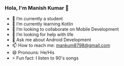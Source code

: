 ### Hola, I'm Manish Kumar 👋

<!--
**ANONYMOUS609/ANONYMOUS609** is a ✨ _special_ ✨ repository because its `README.md` (this file) appears on your GitHub profile.  

Here are some ideas to get you started: -->

- 🔭 I’m currently a student
- 🌱 I’m currently learning Kotlin
- 👯 I’m looking to collaborate on Mobile Development
- 🤔 I’m looking for help with life
- 💬 Ask me about Android Development
- 📫 How to reach me: mankum8798@gmail.com
- 😄 Pronouns: He/His
- ⚡ Fun fact: I listen to 90's songs

